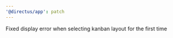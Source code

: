 ```yaml
---
'@directus/app': patch
---
```


Fixed display error when selecting kanban layout for the first time
